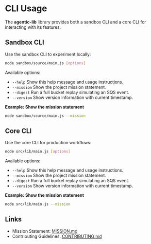 # CLI Usage

The **agentic-lib** library provides both a sandbox CLI and a core CLI for interacting with its features.

## Sandbox CLI

Use the sandbox CLI to experiment locally:

```bash
node sandbox/source/main.js [options]
```

Available options:

- `--help`     Show this help message and usage instructions.
- `--mission`  Show the project mission statement.
- `--digest`   Run a full bucket replay simulating an SQS event.
- `--version`  Show version information with current timestamp.

**Example: Show the mission statement**

```bash
node sandbox/source/main.js --mission
```

## Core CLI

Use the core CLI for production workflows:

```bash
node src/lib/main.js [options]
```

Available options:

- `--help`     Show this help message and usage instructions.
- `--mission`  Show the project mission statement.
- `--digest`   Run a full bucket replay simulating an SQS event.
- `--version`  Show version information with current timestamp.

**Example: Show the mission statement**

```bash
node src/lib/main.js --mission
```

## Links

- Mission Statement: [MISSION.md](../MISSION.md)
- Contributing Guidelines: [CONTRIBUTING.md](../CONTRIBUTING.md)
